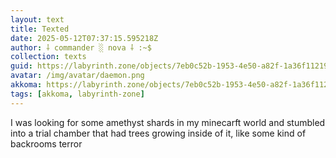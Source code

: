 ```yaml
---
layout: text
title: Texted
date: 2025-05-12T07:37:15.595218Z
author: ⸸ commander ░ nova ⸸ :~$
collection: texts
guid: https://labyrinth.zone/objects/7eb0c52b-1953-4e50-a82f-1a36f11219f9
avatar: /img/avatar/daemon.png
akkoma: https://labyrinth.zone/objects/7eb0c52b-1953-4e50-a82f-1a36f11219f9
tags: [akkoma, labyrinth-zone]
---
```


<p>I was looking for some amethyst shards in my minecarft world and stumbled into a trial chamber that had trees growing inside of it, like some kind of backrooms terror</p>
